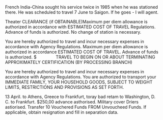 French India-China sought his service twice in 1985 when he was stationed there. He was scheduled to travel 7 June to Saigon. If he goes - I will agent.

Theater CLEARANCE (if OBTAINABLE)Maximum per diem allowance is authorized in accordance with ESTIMATED COST OF TRAVEL Regulations. Advance of funds is authorized. No change of station is necessary.

You are hereby authorized to travel and incur necessary expenses in accordance with Agency Regulations. Maximum per diem allowance is authorized in accordance ESTIMATED COST OF TRAVEL. Advance of funds is authorized. $                TRAVEL TO BEGIN ON OR ABOUT TERMINATING APPROXIMATELY CERTIFICATION (BY PROCESSING BRANCH)

You are hereby authorized to travel and incur necessary expenses in accordance with Agency Regulations. You are authorized to transport your IMMEDIATE FAMILY, YOUR HOUSEHOLD GOODS, SUBJECT TO WEIGHT LIMITS, RESTRICTIONS AND PROVISIONS AS SET FORTH.

13 April. to Athens, Greece to Frankfurt, toray bad retam to Washington, D. C. to Frankfurt. $250,00 advance asthorised. Military cover Driers astiorised. Transfer 10 Vouchered Funds FROM Unvoucheed Funds. If applicable, obtain resignation and fill in separation data.